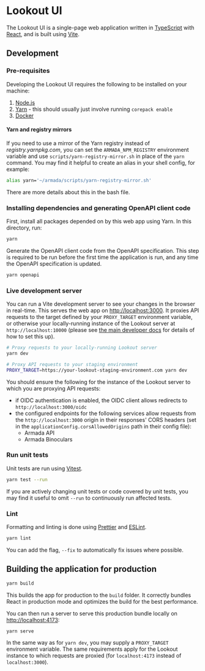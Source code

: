 # Lookout UI

The Lookout UI is a single-page web application written in
[TypeScript](https://www.typescriptlang.org/) with [React](https://react.dev/),
and is built using [Vite](https://vitejs.dev/).

## Development

### Pre-requisites

Developing the Lookout UI requires the following to be installed on your
machine:

1. [Node.js](https://nodejs.org/en/download/package-manager)
1. [Yarn](https://yarnpkg.com/getting-started/install) - this should usually
   just involve running `corepack enable`
1. [Docker](https://www.docker.com/)

#### Yarn and registry mirrors

If you need to use a mirror of the Yarn registry instead of
_registry.yarnpkg.com_, you can set the `ARMADA_NPM_REGISTRY` environment
variable and use `scripts/yarn-registry-mirror.sh` in place of the `yarn`
command. You may find it helpful to create an alias in your shell config, for
example:

```bash
alias yarn='~/armada/scripts/yarn-registry-mirror.sh'
```

There are more details about this in the bash file.

### Installing dependencies and generating OpenAPI client code

First, install all packages depended on by this web app using Yarn. In this
directory, run:

```bash
yarn
```

Generate the OpenAPI client code from the OpenAPI specification. This step is
required to be run before the first time the application is run, and any time
the OpenAPI specification is updated.

```bash
yarn openapi
```

### Live development server

You can run a Vite development server to see your changes in the browser in
real-time. This serves the web app on
[http://localhost:3000](http://localhost:3000). It proxies API requests to the
target defined by your `PROXY_TARGET` environment variable, or otherwise your
locally-running instance of the Lookout server at `http://localhost:10000`
(please see [the main developer docs](../../../docs/developer/ui.md) for details
of how to set this up).

```bash
# Proxy requests to your locally-running Lookout server
yarn dev

# Proxy API requests to your staging environment
PROXY_TARGET=https://your-lookout-staging-environment.com yarn dev
```

You should ensure the following for the instance of the Lookout server to which
you are proxying API requests:

- if OIDC authentication is enabled, the OIDC client allows redirects to
  `http://localhost:3000/oidc`
- the configured endpoints for the following services allow requests from the
  `http://localhost:3000` origin in their responses' CORS headers (set in the
  `applicationConfig.corsAllowedOrigins` path in their config file):
  - Armada API
  - Armada Binoculars

### Run unit tests

Unit tests are run using [Vitest](https://vitest.dev/).

```bash
yarn test --run
```

If you are actively changing unit tests or code covered by unit tests, you may
find it useful to omit `--run` to continuously run affected tests.

### Lint

Formatting and linting is done using [Prettier](https://prettier.io/) and
[ESLint](https://eslint.org/).

```bash
yarn lint
```

You can add the flag, `--fix` to automatically fix issues where possible.

## Building the application for production

```bash
yarn build
```

This builds the app for production to the `build` folder. It correctly bundles
React in production mode and optimizes the build for the best performance.

You can then run a server to serve this production bundle locally on
[http://localhost:4173](http://localhost:4173):

```bash
yarn serve
```

In the same way as for `yarn dev`, you may supply a `PROXY_TARGET` environment
variable. The same requirements apply for the Lookout instance to which requests
are proxied (for `localhost:4173` instead of `localhost:3000`).
